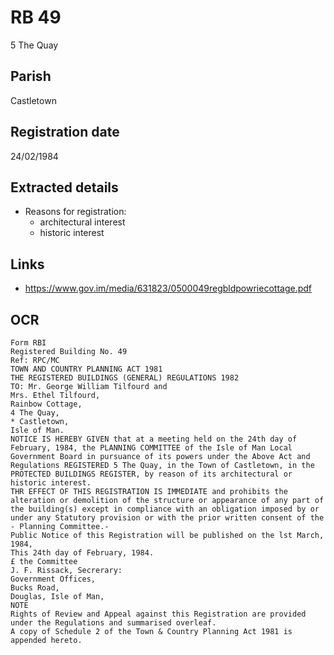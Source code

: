 # RB 49

5 The Quay

## Parish
Castletown

## Registration date
24/02/1984

## Extracted details
* Reasons for registration:
  - architectural interest
  - historic interest


## Links
- https://www.gov.im/media/631823/0500049regbldpowriecottage.pdf

## OCR
```
Form RBI
Registered Building No. 49
Ref: RPC/MC
TOWN AND COUNTRY PLANNING ACT 1981
THE REGISTERED BUILDINGS (GENERAL) REGULATIONS 1982
TO: Mr. George William Tilfourd and
Mrs. Ethel Tilfourd,
Rainbow Cottage,
4 The Quay,
* Castletown,
Isle of Man.
NOTICE IS HEREBY GIVEN that at a meeting held on the 24th day of
February, 1984, the PLANNING COMMITTEE of the Isle of Man Local
Government Board in pursuance of its powers under the Above Act and
Regulations REGISTERED 5 The Quay, in the Town of Castletown, in the
PROTECTED BUILDINGS REGISTER, by reason of its architectural or
historic interest.
THR EFFECT OF THIS REGISTRATION IS IMMEDIATE and prohibits the
alteration or demolition of the structure or appearance of any part of
the building(s) except in compliance with an obligation imposed by or
under any Statutory provision or with the prior written consent of the
- Planning Committee.-
Public Notice of this Registration will be published on the lst March,
1984,
This 24th day of February, 1984.
£ the Committee
J. F. Rissack, Secrerary:
Government Offices,
Bucks Road,
Douglas, Isle of Man,
NOTE
Rights of Review and Appeal against this Registration are provided
under the Regulations and summarised overleaf.
A copy of Schedule 2 of the Town & Country Planning Act 1981 is
appended hereto.
```

